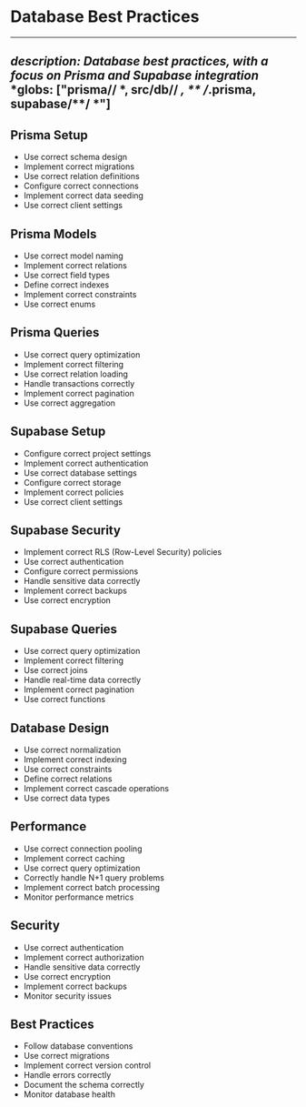 # Database Best Practices

---
*description: Database best practices, with a focus on Prisma and Supabase integration*
*globs: ["prisma/**/ *, src/db/**/ *, ** /*.prisma, supabase/**/ *"]
---

## Prisma Setup
- Use correct schema design
- Implement correct migrations
- Use correct relation definitions
- Configure correct connections
- Implement correct data seeding
- Use correct client settings

## Prisma Models
- Use correct model naming
- Implement correct relations
- Use correct field types
- Define correct indexes
- Implement correct constraints
- Use correct enums

## Prisma Queries
- Use correct query optimization
- Implement correct filtering
- Use correct relation loading
- Handle transactions correctly
- Implement correct pagination
- Use correct aggregation

## Supabase Setup
- Configure correct project settings
- Implement correct authentication
- Use correct database settings
- Configure correct storage
- Implement correct policies
- Use correct client settings

## Supabase Security
- Implement correct RLS (Row-Level Security) policies
- Use correct authentication
- Configure correct permissions
- Handle sensitive data correctly
- Implement correct backups
- Use correct encryption

## Supabase Queries
- Use correct query optimization
- Implement correct filtering
- Use correct joins
- Handle real-time data correctly
- Implement correct pagination
- Use correct functions

## Database Design
- Use correct normalization
- Implement correct indexing
- Use correct constraints
- Define correct relations
- Implement correct cascade operations
- Use correct data types

## Performance
- Use correct connection pooling
- Implement correct caching
- Use correct query optimization
- Correctly handle N+1 query problems
- Implement correct batch processing
- Monitor performance metrics

## Security
- Use correct authentication
- Implement correct authorization
- Handle sensitive data correctly
- Use correct encryption
- Implement correct backups
- Monitor security issues

## Best Practices
- Follow database conventions
- Use correct migrations
- Implement correct version control
- Handle errors correctly
- Document the schema correctly
- Monitor database health
